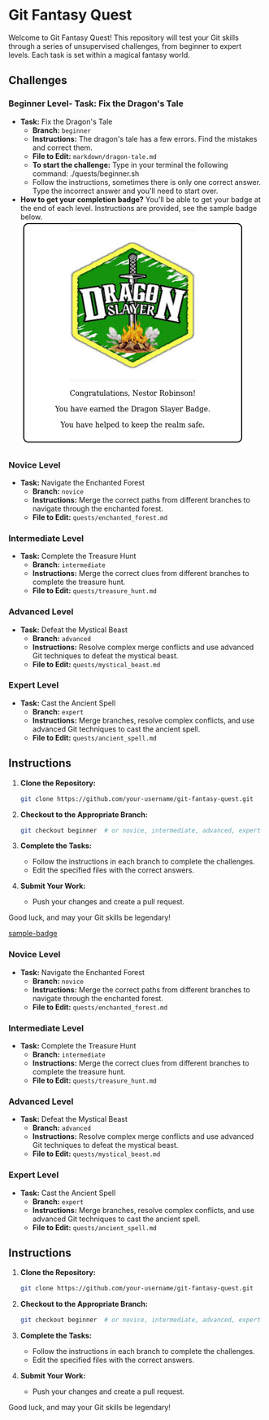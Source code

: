 # Git Fantasy Quest

Welcome to Git Fantasy Quest! This repository will test your Git skills through a series of unsupervised challenges, from beginner to expert levels. Each task is set within a magical fantasy world.

## Challenges

### Beginner Level- **Task:** Fix the Dragon's Tale
- **Task:** Fix the Dragon's Tale
  - **Branch:** `beginner`
  - **Instructions:** The dragon's tale has a few errors. Find the mistakes and correct them.
  - **File to Edit:** `markdown/dragon-tale.md`
  - **To start the challenge:** Type in your terminal the following command: ./quests/beginner.sh
  - Follow the instructions, sometimes there is only one correct answer. Type the incorrect answer and you'll need to start over. 
- **How to get your completion badge?** You'll be able to get your badge at the end of each level. Instructions are provided, see the sample badge below.
![sample-badge](./img/sample.png)


### Novice Level
- **Task:** Navigate the Enchanted Forest
  - **Branch:** `novice`
  - **Instructions:** Merge the correct paths from different branches to navigate through the enchanted forest.
  - **File to Edit:** `quests/enchanted_forest.md`

### Intermediate Level
- **Task:** Complete the Treasure Hunt
  - **Branch:** `intermediate`
  - **Instructions:** Merge the correct clues from different branches to complete the treasure hunt.
  - **File to Edit:** `quests/treasure_hunt.md`

### Advanced Level
- **Task:** Defeat the Mystical Beast
  - **Branch:** `advanced`
  - **Instructions:** Resolve complex merge conflicts and use advanced Git techniques to defeat the mystical beast.
  - **File to Edit:** `quests/mystical_beast.md`

### Expert Level
- **Task:** Cast the Ancient Spell
  - **Branch:** `expert`
  - **Instructions:** Merge branches, resolve complex conflicts, and use advanced Git techniques to cast the ancient spell.
  - **File to Edit:** `quests/ancient_spell.md`

## Instructions

1. **Clone the Repository:**
    ```sh
    git clone https://github.com/your-username/git-fantasy-quest.git
    ```

2. **Checkout to the Appropriate Branch:**
    ```sh
    git checkout beginner  # or novice, intermediate, advanced, expert
    ```

3. **Complete the Tasks:**
   - Follow the instructions in each branch to complete the challenges.
   - Edit the specified files with the correct answers.

4. **Submit Your Work:**
   - Push your changes and create a pull request.

Good luck, and may your Git skills be legendary!


[sample-badge]("./img/sample.png)


### Novice Level
- **Task:** Navigate the Enchanted Forest
  - **Branch:** `novice`
  - **Instructions:** Merge the correct paths from different branches to navigate through the enchanted forest.
  - **File to Edit:** `quests/enchanted_forest.md`

### Intermediate Level
- **Task:** Complete the Treasure Hunt
  - **Branch:** `intermediate`
  - **Instructions:** Merge the correct clues from different branches to complete the treasure hunt.
  - **File to Edit:** `quests/treasure_hunt.md`

### Advanced Level
- **Task:** Defeat the Mystical Beast
  - **Branch:** `advanced`
  - **Instructions:** Resolve complex merge conflicts and use advanced Git techniques to defeat the mystical beast.
  - **File to Edit:** `quests/mystical_beast.md`

### Expert Level
- **Task:** Cast the Ancient Spell
  - **Branch:** `expert`
  - **Instructions:** Merge branches, resolve complex conflicts, and use advanced Git techniques to cast the ancient spell.
  - **File to Edit:** `quests/ancient_spell.md`

## Instructions

1. **Clone the Repository:**
    ```sh
    git clone https://github.com/your-username/git-fantasy-quest.git
    ```

2. **Checkout to the Appropriate Branch:**
    ```sh
    git checkout beginner  # or novice, intermediate, advanced, expert
    ```

3. **Complete the Tasks:**
   - Follow the instructions in each branch to complete the challenges.
   - Edit the specified files with the correct answers.

4. **Submit Your Work:**
   - Push your changes and create a pull request.

Good luck, and may your Git skills be legendary!

